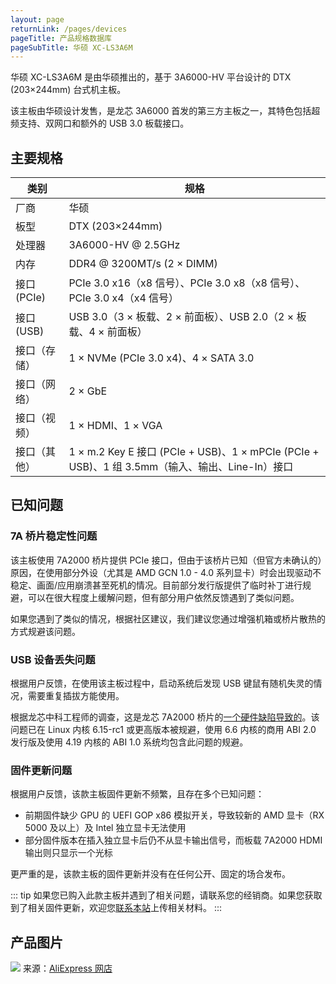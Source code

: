 ```yaml
---
layout: page
returnLink: /pages/devices
pageTitle: 产品规格数据库
pageSubTitle: 华硕 XC-LS3A6M
---
```



华硕 XC-LS3A6M 是由华硕推出的，基于 3A6000-HV 平台设计的 DTX (203×244mm) 台式机主板。

该主板由华硕设计发售，是龙芯 3A6000 首发的第三方主板之一，其特色包括超频支持、双网口和额外的 USB 3.0 板载接口。

## 主要规格

| 类别 | 规格 |
|------|------|
| 厂商 | 华硕 |
| 板型 | DTX (203×244mm) |
| 处理器 | 3A6000-HV @ 2.5GHz |
| 内存 | DDR4 @ 3200MT/s (2 × DIMM) |
| 接口 (PCIe) | PCIe 3.0 x16（x8 信号）、PCIe 3.0 x8（x8 信号）、PCIe 3.0 x4（x4 信号） |
| 接口 (USB)  | USB 3.0（3 × 板载、2 × 前面板）、USB 2.0（2 × 板载、4 × 前面板） |
| 接口（存储）| 1 × NVMe (PCIe 3.0 x4)、4 × SATA 3.0 |
| 接口（网络） | 2 × GbE |
| 接口（视频） | 1 × HDMI、1 × VGA |
| 接口（其他） | 1 × m.2 Key E 接口 (PCIe + USB)、1 × mPCIe (PCIe + USB)、1 组 3.5mm（输入、输出、Line-In）接口 |

## 已知问题

### 7A 桥片稳定性问题

该主板使用 7A2000 桥片提供 PCIe 接口，但由于该桥片已知（但官方未确认的）原因，在使用部分外设（尤其是 AMD GCN 1.0 - 4.0 系列显卡）时会出现驱动不稳定、画面/应用崩溃甚至死机的情况。目前部分发行版提供了临时补丁进行规避，可以在很大程度上缓解问题，但有部分用户依然反馈遇到了类似问题。

如果您遇到了类似的情况，根据社区建议，我们建议您通过增强机箱或桥片散热的方式规避该问题。

### USB 设备丢失问题

根据用户反馈，在使用该主板过程中，启动系统后发现 USB 键鼠有随机失灵的情况，需要重复插拔方能使用。

根据龙芯中科工程师的调查，这是龙芯 7A2000 桥片的[一个硬件缺陷导致的](https://github.com/torvalds/linux/commit/bcb60d438547355b8f9ad48645909139b64d3482)。该问题已在 Linux 内核 6.15-rc1 或更高版本被规避，使用 6.6 内核的商用 ABI 2.0 发行版及使用 4.19 内核的 ABI 1.0 系统均包含此问题的规避。

### 固件更新问题

根据用户反馈，该款主板固件更新不频繁，且存在多个已知问题：

- 前期固件缺少 GPU 的 UEFI GOP x86 模拟开关，导致较新的 AMD 显卡（RX 5000 及以上）及 Intel 独立显卡无法使用
- 部分固件版本在插入独立显卡后仍不从显卡输出信号，而板载 7A2000 HDMI 输出则只显示一个光标

更严重的是，该款主板的固件更新并没有在任何公开、固定的场合发布。

::: tip
如果您已购入此款主板并遇到了相关问题，请联系您的经销商。如果您获取到了相关固件更新，欢迎您[联系本站](https://git.whlug.cn/loongweb/loong123/issues/new)上传相关材料。
:::

## 产品图片

![](/public/images/devices/asus-xc-ls3a6m.webp)
来源：[AliExpress 网店](https://aliexpress.com/item/1005006592333955.html)


